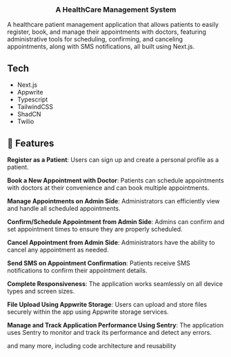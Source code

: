
  <h3 align="center">A HealthCare Management System</h3>

 



A healthcare patient management application that allows patients to easily register, book, and manage their appointments with doctors, featuring administrative tools for scheduling, confirming, and canceling appointments, along with SMS notifications, all built using Next.js.



## <a name="tech-stack"> Tech</a>

- Next.js
- Appwrite
- Typescript
- TailwindCSS
- ShadCN
- Twilio

## <a name="features">🔋 Features</a>

 **Register as a Patient**: Users can sign up and create a personal profile as a patient.

 **Book a New Appointment with Doctor**: Patients can schedule appointments with doctors at their convenience and can book multiple appointments.

 **Manage Appointments on Admin Side**: Administrators can efficiently view and handle all scheduled appointments.

 **Confirm/Schedule Appointment from Admin Side**: Admins can confirm and set appointment times to ensure they are properly scheduled.

 **Cancel Appointment from Admin Side**: Administrators have the ability to cancel any appointment as needed.

 **Send SMS on Appointment Confirmation**: Patients receive SMS notifications to confirm their appointment details.

 **Complete Responsiveness**: The application works seamlessly on all device types and screen sizes.

 **File Upload Using Appwrite Storage**: Users can upload and store files securely within the app using Appwrite storage services.

 **Manage and Track Application Performance Using Sentry**: The application uses Sentry to monitor and track its performance and detect any errors.

and many more, including code architecture and reusability







